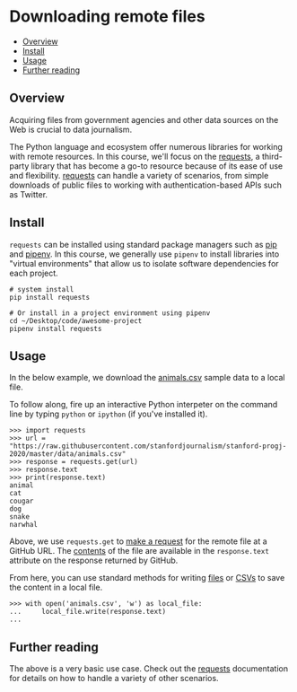 # Downloading remote files

- [Overview](#overview)
- [Install](#install)
- [Usage](#usage)
- [Further reading](#further-reading)

## Overview

Acquiring files from government agencies and other data sources on the Web is crucial to data journalism. 

The Python language and ecosystem offer numerous libraries for working with remote resources. In this course, we'll focus on the [requests][], a third-party library that has become a go-to resource because of its ease of use and flexibility. [requests][] can handle a variety of scenarios, from simple downloads of public files to working with authentication-based APIs such as Twitter.

[requests]: https://2.python-requests.org/en/master/

## Install

`requests` can be installed using standard package managers such as [pip](https://pip.pypa.io/en/stable/) and [pipenv](https://pipenv.readthedocs.io/en/latest/). In this course, we generally use `pipenv` to install libraries into "virtual environments" that allow us to isolate software dependencies for each project.

```
# system install
pip install requests

# Or install in a project environment using pipenv
cd ~/Desktop/code/awesome-project
pipenv install requests
```


## Usage

In the below example, we download the [animals.csv][] sample data to a local file.

[animals.csv]: https://raw.githubusercontent.com/stanfordjournalism/stanford-progj-2020/master/data/animals.csv

To follow along, fire up an interactive Python interpeter on the command line by typing `python` or `ipython` (if you've installed it).

```
>>> import requests
>>> url = "https://raw.githubusercontent.com/stanfordjournalism/stanford-progj-2020/master/data/animals.csv"
>>> response = requests.get(url)
>>> response.text
>>> print(response.text)
animal
cat
cougar
dog
snake
narwhal
```

Above, we use `requests.get` to [make a request](https://2.python-requests.org/en/master/user/quickstart/#make-a-request) for the remote file at a GitHub URL. The [contents](https://2.python-requests.org/en/master/user/quickstart/#response-content) of the file are available in the `response.text` attribute on the response returned by GitHub.

From here, you can use standard methods for writing [files](file_io.md#writing-files) or [CSVs](csv.md#writing-csvs) to save the content in a local file.

```
>>> with open('animals.csv', 'w') as local_file:
...     local_file.write(response.text)
...
```

## Further reading

The above is a very basic use case. Check out the [requests][] documentation for details on how to handle a variety of other scenarios.